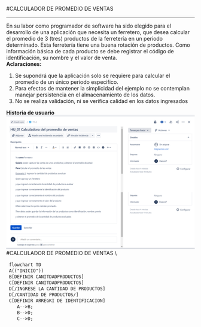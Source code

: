 #CALCULADOR DE PROMEDIO DE VENTAS
***
 En su labor como programador de software ha sido elegido para el desarrollo de una aplicación que necesita un ferretero, que desea calcular el promedio de 3 (tres) productos de la ferretería en un periodo determinado. Esta ferretería tiene una buena rotación de productos. Como información básica de cada producto se debe registrar el código de identificación, su nombre y el valor de venta.
\
**Aclaraciones:**
1. Se supondrá que la aplicación solo se requiere para calcular el promedio de un único periodo especifico. 
2. Para efectos de mantener la simplicidad del ejemplo no se contemplan manejar persistencia en el almacenamiento de los datos. 
3. No se realiza validación, ni se verifica calidad en los datos ingresados 

**Historia de usuario**
![](https://github.com/Deison12/Taller1.github.io/blob/bf70cd9a26cda8ef0a36828af4d35e639f467ebb/Historia%20de%20Usuario.png)
\
#CALCULADOR DE PROMEDIO DE VENTAS
\
```mermaid
 flowchart TD
 A(("INICIO"))
 B[DEFINIR CANITDADPRODUCTOS]
 C[DEFINIR CANITDADPRODUCTOS]
 D[/INGRESE LA CANTIDAD DE PRODUCTOS]
 D[/CANTIDAD DE PRODUCTOS/]
 C[DEFINIR ARREGKI DE IDENTIFICACION]
    A-->B;
    B-->D;
    C-->D;
```


